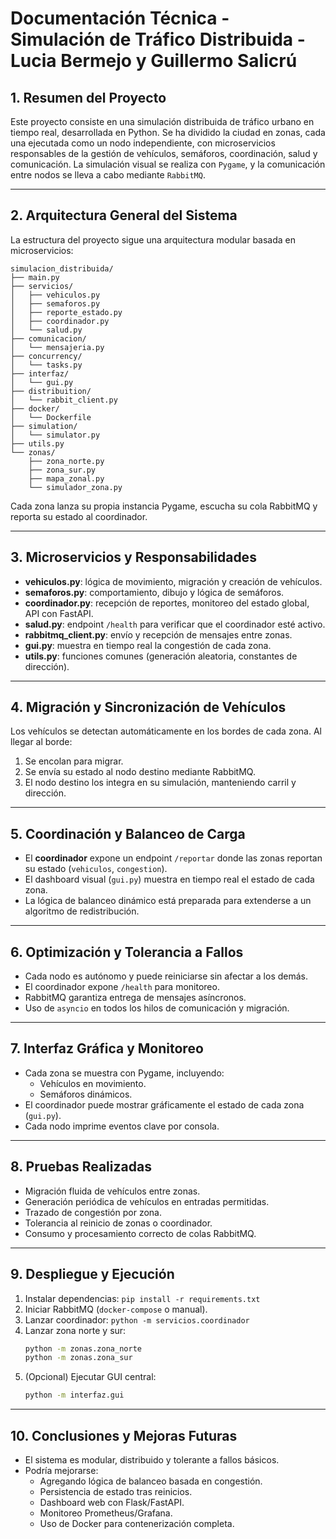 
# Documentación Técnica - Simulación de Tráfico Distribuida - Lucia Bermejo y Guillermo Salicrú

## 1. Resumen del Proyecto

Este proyecto consiste en una simulación distribuida de tráfico urbano en tiempo real, desarrollada en Python. Se ha dividido la ciudad en zonas, cada una ejecutada como un nodo independiente, con microservicios responsables de la gestión de vehículos, semáforos, coordinación, salud y comunicación. La simulación visual se realiza con `Pygame`, y la comunicación entre nodos se lleva a cabo mediante `RabbitMQ`.

---

## 2. Arquitectura General del Sistema

La estructura del proyecto sigue una arquitectura modular basada en microservicios:

```
simulacion_distribuida/
├── main.py
├── servicios/
│   ├── vehiculos.py
│   ├── semaforos.py
│   ├── reporte_estado.py
│   ├── coordinador.py
│   └── salud.py
├── comunicacion/
│   └── mensajeria.py
├── concurrency/
│   └── tasks.py
├── interfaz/
│   └── gui.py
├── distribuition/
│   └── rabbit_client.py
├── docker/
│   └── Dockerfile
├── simulation/
│   └── simulator.py
├── utils.py
└── zonas/
    ├── zona_norte.py
    ├── zona_sur.py
    ├── mapa_zonal.py
    └── simulador_zona.py
```

Cada zona lanza su propia instancia Pygame, escucha su cola RabbitMQ y reporta su estado al coordinador.

---

## 3. Microservicios y Responsabilidades

- **vehiculos.py**: lógica de movimiento, migración y creación de vehículos.
- **semaforos.py**: comportamiento, dibujo y lógica de semáforos.
- **coordinador.py**: recepción de reportes, monitoreo del estado global, API con FastAPI.
- **salud.py**: endpoint `/health` para verificar que el coordinador esté activo.
- **rabbitmq_client.py**: envío y recepción de mensajes entre zonas.
- **gui.py**: muestra en tiempo real la congestión de cada zona.
- **utils.py**: funciones comunes (generación aleatoria, constantes de dirección).

---

## 4. Migración y Sincronización de Vehículos

Los vehículos se detectan automáticamente en los bordes de cada zona. Al llegar al borde:

1. Se encolan para migrar.
2. Se envía su estado al nodo destino mediante RabbitMQ.
3. El nodo destino los integra en su simulación, manteniendo carril y dirección.

---

## 5. Coordinación y Balanceo de Carga

- El **coordinador** expone un endpoint `/reportar` donde las zonas reportan su estado (`vehiculos`, `congestion`).
- El dashboard visual (`gui.py`) muestra en tiempo real el estado de cada zona.
- La lógica de balanceo dinámico está preparada para extenderse a un algoritmo de redistribución.

---

## 6. Optimización y Tolerancia a Fallos

- Cada nodo es autónomo y puede reiniciarse sin afectar a los demás.
- El coordinador expone `/health` para monitoreo.
- RabbitMQ garantiza entrega de mensajes asíncronos.
- Uso de `asyncio` en todos los hilos de comunicación y migración.

---

## 7. Interfaz Gráfica y Monitoreo

- Cada zona se muestra con Pygame, incluyendo:
  - Vehículos en movimiento.
  - Semáforos dinámicos.
- El coordinador puede mostrar gráficamente el estado de cada zona (`gui.py`).
- Cada nodo imprime eventos clave por consola.

---

## 8. Pruebas Realizadas

- Migración fluida de vehículos entre zonas.
- Generación periódica de vehículos en entradas permitidas.
- Trazado de congestión por zona.
- Tolerancia al reinicio de zonas o coordinador.
- Consumo y procesamiento correcto de colas RabbitMQ.

---

## 9. Despliegue y Ejecución

1. Instalar dependencias: `pip install -r requirements.txt`
2. Iniciar RabbitMQ (`docker-compose` o manual).
3. Lanzar coordinador: `python -m servicios.coordinador`
4. Lanzar zona norte y sur:
   ```bash
   python -m zonas.zona_norte
   python -m zonas.zona_sur
   ```
5. (Opcional) Ejecutar GUI central:
   ```bash
   python -m interfaz.gui
   ```

---

## 10. Conclusiones y Mejoras Futuras

- El sistema es modular, distribuido y tolerante a fallos básicos.
- Podría mejorarse:
  - Agregando lógica de balanceo basada en congestión.
  - Persistencia de estado tras reinicios.
  - Dashboard web con Flask/FastAPI.
  - Monitoreo Prometheus/Grafana.
  - Uso de Docker para contenerización completa.

